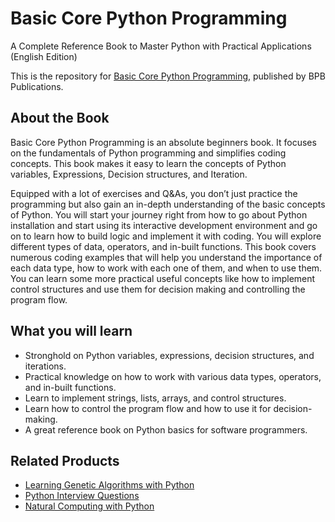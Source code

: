 # Basic Core Python Programming

A Complete Reference Book to Master Python with Practical Applications (English Edition)

This is the repository for [Basic Core Python Programming](https://in.bpbonline.com/products/basic-core-python-programming?_pos=1&_sid=acdd20acc&_ss=r), published by BPB Publications.

## About the Book
Basic Core Python Programming is an absolute beginners book. It focuses on the fundamentals of Python programming and simplifies coding concepts. This book makes it easy to learn the concepts of Python variables, Expressions, Decision structures, and Iteration.

Equipped with a lot of exercises and Q&As, you don’t just practice the programming but also gain an in-depth understanding of the basic concepts of Python. You will start your journey right from how to go about Python installation and start using its interactive development environment and go on to learn how to build logic and implement it with coding. You will explore different types of data, operators, and in-built functions. This book covers numerous coding examples that will help you understand the importance of each data type, how to work with each one of them, and when to use them. You can learn some more practical useful concepts like how to implement control structures and use them for decision making and controlling the program flow.

## What you will learn
* Stronghold on Python variables, expressions, decision structures, and iterations.
* Practical knowledge on how to work with various data types, operators, and in-built functions.
* Learn to implement strings, lists, arrays, and control structures.
* Learn how to control the program flow and how to use it for decision-making.
* A great reference book on Python basics for software programmers.

## Related Products
* [Learning Genetic Algorithms with Python](https://in.bpbonline.com/products/learning-genetic-algorithms-with-python?_pos=1&_sid=f02442d3b&_ss=r)
* [Python Interview Questions](https://in.bpbonline.com/products/python-interview-questions?_pos=1&_sid=2eb6c8e20&_ss=r)
* [Natural Computing with Python](https://in.bpbonline.com/products/natural-computing-with-python-book-ebook?_pos=1&_sid=797d3567d&_ss=r)
